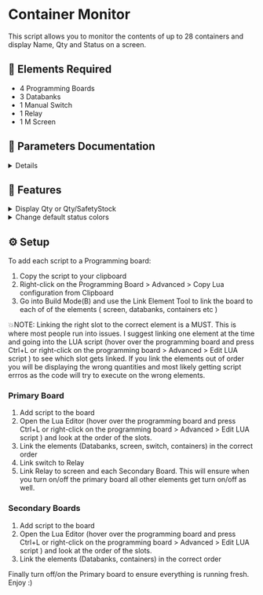 # Container Monitor

This script allows you to monitor the contents of up to 28 containers and display Name, Qty and Status on a screen.

## :page_with_curl: Elements Required

- 4 Programming Boards
- 3 Databanks
- 1 Manual Switch
- 1 Relay
- 1 M Screen

## :page_facing_up: Parameters Documentation

<details>
 
| Parameter | Description | Default value | Type |
| ------------- | ------------- | ------------- | ------------- |
| showSafetyStock | Displays safety stock along with Qty i.e 100/200 instead of 100 | true | Boolean |
| containerEnabled | Uncheck for Slots with container name you don't want to use. There is one flag per container | true | Boolean |
| DBenabled | Uncheck if not using all the boards/Databanks. One per DB | true | Boolean |
| criticalColor | Use to change the default red color for the CRITICAL Status | "red" | String |
| lowColor | Use to change the default yellow color for the LOW Status | "yellow" | String |
| goodColor | Use to change the default green color for the GOOD Status | "gree" | String |
| containerLabel | Name that will display on screen for the container. One per container | "Default Label" | String |
| containerDensity | The Unit Mass for the item being monitored inside the container | 0 | Number |
| containerSafetyStock | This is the optimal numer of units you want in the container, what you consider 100% | 0 | Number |
  
</details>

## :pushpin: Features

<details>
  <summary>Display Qty or Qty/SafetyStock </summary>
  
  ![monitorsafetystockon](Resources/SafetyStockOn.png)
  ![monitorsafetystockoff](Resources/SafetyStockOff.png)
  
</details>
<details>
  <summary>Change default status colors</summary>
  
  Use [this](https://www.quackit.com/css/color/charts/css_color_names_chart.cfm) to help you pick colors if needed
</details>

## :gear: Setup
To add each script to a Programming board: 
  1. Copy the script to your clipboard 
  2. Right-click on the Programming Board > Advanced > Copy Lua configuration from Clipboard
  3. Go into Build Mode(B) and use the Link Element Tool to link the board to each of of the elements ( screen, databanks, containers etc )

:boom:NOTE: Linking the right slot to the correct element is a MUST. This is where most people run into issues. I suggest linking one element at the time and going into the LUA script (hover over the programming board and press Ctrl+L or right-click on the programming board > Advanced > Edit LUA script ) to see which slot gets linked. If you link the elements out of order you will be displaying the wrong quantities and most likely getting script errros as the code will try to execute on the wrong elements.

### Primary Board
1. Add script to the board
2. Open the Lua Editor (hover over the programming board and press Ctrl+L or right-click on the programming board > Advanced > Edit LUA script ) and look at the order of the slots. 
3. Link the elements (Databanks, screen, switch, containers) in the correct order 
4. Link switch to Relay
5. Link Relay to screen and each Secondary Board. This will ensure when you turn on/off the primary board all other elements get turn on/off as well.

### Secondary Boards
1. Add script to the board
2. Open the Lua Editor (hover over the programming board and press Ctrl+L or right-click on the programming board > Advanced > Edit LUA script ) and look at the order of the slots. 
3. Link the elements (Databanks, containers) in the correct order 

Finally turn off/on the Primary board to ensure everything is running fresh. Enjoy :)
